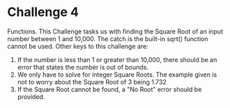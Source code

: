 # Challenge 4

Functions. This Challenge tasks us with finding the Square Root of an input number between 1 and 10,000. The catch is the built-in sqrt() function cannot be used. Other keys to this challenge are:

1. If the number is less than 1 or greater than 10,000, there should be an error that states the number is out of bounds.
2. We only have to solve for integer Square Roots. The example given is not to worry about the Square Root of 3 being 1.732
3. If the Square Root cannot be found, a "No Root" error should be provided.
